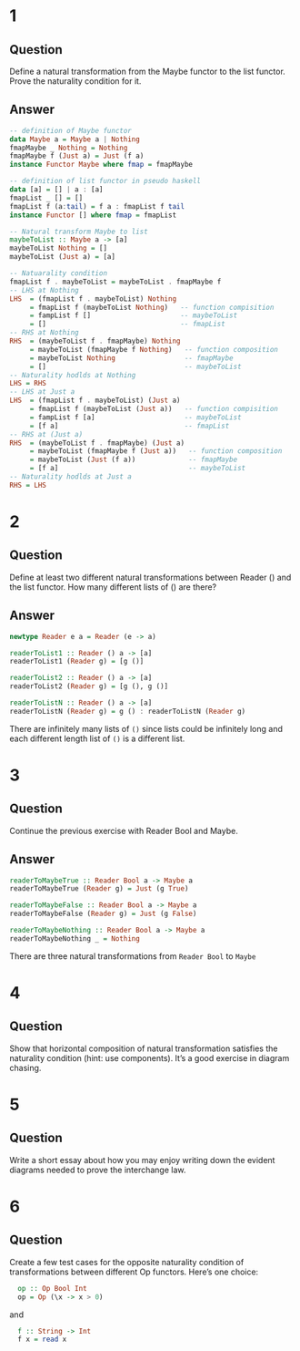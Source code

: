 1
======

Question
-------

Define a natural transformation from the Maybe functor to the list functor.
Prove the naturality condition for it.

Answer
-------

```haskell
-- definition of Maybe functor
data Maybe a = Maybe a | Nothing
fmapMaybe _ Nothing = Nothing
fmapMaybe f (Just a) = Just (f a)
instance Functor Maybe where fmap = fmapMaybe

-- definition of list functor in pseudo haskell
data [a] = [] | a : [a]
fmapList _ [] = []
fmapList f (a:tail) = f a : fmapList f tail
instance Functor [] where fmap = fmapList

-- Natural transform Maybe to list
maybeToList :: Maybe a -> [a]
maybeToList Nothing = []
maybeToList (Just a) = [a]

-- Natuarality condition
fmapList f . maybeToList = maybeToList . fmapMaybe f
-- LHS at Nothing
LHS  = (fmapList f . maybeToList) Nothing
     = fmapList f (maybeToList Nothing)   -- function compisition
     = fampList f []                      -- maybeToList
     = []                                 -- fmapList
-- RHS at Nothing
RHS  = (maybeToList f . fmapMaybe) Nothing
     = maybeToList (fmapMaybe f Nothing)   -- function composition
     = maybeToList Nothing                 -- fmapMaybe
     = []                                  -- maybeToList
-- Naturality hodlds at Nothing
LHS = RHS
-- LHS at Just a
LHS  = (fmapList f . maybeToList) (Just a)
     = fmapList f (maybeToList (Just a))   -- function compisition
     = fampList f [a]                      -- maybeToList
     = [f a]                               -- fmapList
-- RHS at (Just a)
RHS  = (maybeToList f . fmapMaybe) (Just a)
     = maybeToList (fmapMaybe f (Just a))   -- function composition
     = maybeToList (Just (f a))             -- fmapMaybe
     = [f a]                                -- maybeToList
-- Naturality hodlds at Just a
RHS = LHS
```

2
======

Question
-------

Define at least two different natural transformations between Reader () and
the list functor. How many different lists of () are there?

Answer
-------

```haskell
newtype Reader e a = Reader (e -> a)

readerToList1 :: Reader () a -> [a]
readerToList1 (Reader g) = [g ()]

readerToList2 :: Reader () a -> [a]
readerToList2 (Reader g) = [g (), g ()]

readerToListN :: Reader () a -> [a]
readerToListN (Reader g) = g () : readerToListN (Reader g)
```

There are infinitely many lists of `()` since lists could be infinitely long and
each different length list of `()` is a different list.

3
======

Question
-------

Continue the previous exercise with Reader Bool and Maybe.

Answer
-------

```haskell
readerToMaybeTrue :: Reader Bool a -> Maybe a
readerToMaybeTrue (Reader g) = Just (g True)

readerToMaybeFalse :: Reader Bool a -> Maybe a
readerToMaybeFalse (Reader g) = Just (g False)

readerToMaybeNothing :: Reader Bool a -> Maybe a
readerToMaybeNothing _ = Nothing
```

There are three natural transformations from `Reader Bool` to `Maybe`

4
======

Question
-------

Show that horizontal composition of natural transformation satisfies the naturality
condition (hint: use components). It’s a good exercise in diagram chasing.

5
======

Question
-------

Write a short essay about how you may enjoy writing down the evident diagrams needed to
prove the interchange law.

6
======

Question
-------

Create a few test cases for the opposite naturality condition of transformations between different
Op functors. Here’s one choice:

```haskell
  op :: Op Bool Int
  op = Op (\x -> x > 0)
```

and

```haskell
  f :: String -> Int
  f x = read x
```


